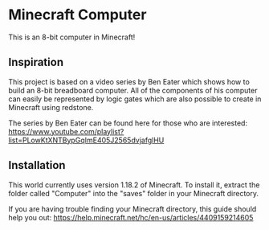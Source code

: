 # Minecraft Computer
This is an 8-bit computer in Minecraft!

## Inspiration
This project is based on a video series by Ben Eater which shows how to build an 8-bit breadboard computer. All of the components of his computer can easily be represented by logic gates which are also possible to create in Minecraft using redstone.

The series by Ben Eater can be found here for those who are interested: https://www.youtube.com/playlist?list=PLowKtXNTBypGqImE405J2565dvjafglHU

## Installation
This world currently uses version 1.18.2 of Minecraft. To install it, extract the folder called "Computer" into the "saves" folder in your Minecraft directory. 

If you are having trouble finding your Minecraft directory, this guide should help you out: https://help.minecraft.net/hc/en-us/articles/4409159214605
